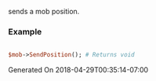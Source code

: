 sends a mob position.
### Example

```perl

$mob->SendPosition(); # Returns void
```


Generated On 2018-04-29T00:35:14-07:00